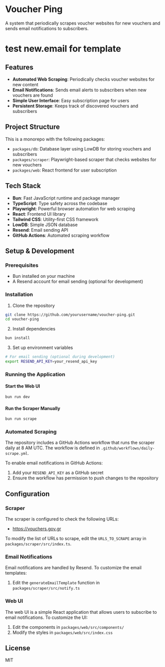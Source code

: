 # Voucher Ping

A system that periodically scrapes voucher websites for new vouchers and sends email notifications to subscribers.

# test new.email for template

## Features

- **Automated Web Scraping**: Periodically checks voucher websites for new content
- **Email Notifications**: Sends email alerts to subscribers when new vouchers are found
- **Simple User Interface**: Easy subscription page for users
- **Persistent Storage**: Keeps track of discovered vouchers and subscribers

## Project Structure

This is a monorepo with the following packages:

- `packages/db`: Database layer using LowDB for storing vouchers and subscribers
- `packages/scraper`: Playwright-based scraper that checks websites for new vouchers
- `packages/web`: React frontend for user subscription

## Tech Stack

- **Bun**: Fast JavaScript runtime and package manager
- **TypeScript**: Type safety across the codebase
- **Playwright**: Powerful browser automation for web scraping
- **React**: Frontend UI library
- **Tailwind CSS**: Utility-first CSS framework
- **LowDB**: Simple JSON database
- **Resend**: Email sending API
- **GitHub Actions**: Automated scraping workflow

## Setup & Development

### Prerequisites

- Bun installed on your machine
- A Resend account for email sending (optional for development)

### Installation

1. Clone the repository

```bash
git clone https://github.com/yourusername/voucher-ping.git
cd voucher-ping
```

2. Install dependencies

```bash
bun install
```

3. Set up environment variables

```bash
# For email sending (optional during development)
export RESEND_API_KEY=your_resend_api_key
```

### Running the Application

#### Start the Web UI

```bash
bun run dev
```

#### Run the Scraper Manually

```bash
bun run scrape
```

### Automated Scraping

The repository includes a GitHub Actions workflow that runs the scraper daily at 8 AM UTC. The workflow is defined in `.github/workflows/daily-scrape.yml`.

To enable email notifications in GitHub Actions:

1. Add your `RESEND_API_KEY` as a GitHub secret
2. Ensure the workflow has permission to push changes to the repository

## Configuration

### Scraper

The scraper is configured to check the following URLs:

- <https://vouchers.gov.gr>

To modify the list of URLs to scrape, edit the `URLS_TO_SCRAPE` array in `packages/scraper/src/index.ts`.

### Email Notifications

Email notifications are handled by Resend. To customize the email templates:

1. Edit the `generateEmailTemplate` function in `packages/scraper/src/notify.ts`

### Web UI

The web UI is a simple React application that allows users to subscribe to email notifications. To customize the UI:

1. Edit the components in `packages/web/src/components/`
2. Modify the styles in `packages/web/src/index.css`

## License

MIT
